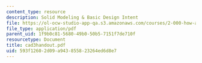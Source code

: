 ```yaml
---
content_type: resource
description: Solid Modeling & Basic Design Intent
file: https://ol-ocw-studio-app-qa.s3.amazonaws.com/courses/2-000-how-and-why-machines-work-spring-2002/593f12602d09a943855823264ed6d8e7_cad3handout.pdf
file_type: application/pdf
parent_uid: 1f9b0c81-5680-49b0-50b5-7151f7de710f
resourcetype: Document
title: cad3handout.pdf
uid: 593f1260-2d09-a943-8558-23264ed6d8e7
---
```


